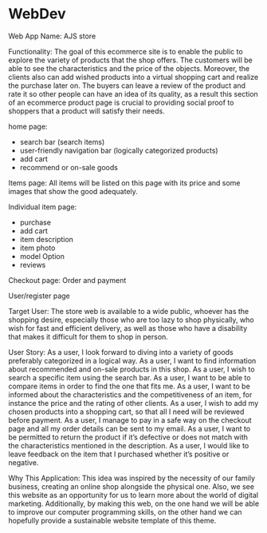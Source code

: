 # WebDev

Web App Name: AJS store

Functionality: The goal of this ecommerce site is to enable the public to explore the variety of products that the shop offers. The customers will be able to see the characteristics and the price of the objects. Moreover, the clients also can add wished products into a virtual shopping cart and realize the purchase later on. The buyers can leave a review of the product and rate it so other people can have an idea of its quality, as a result this section of an ecommerce product page is crucial to providing social proof to shoppers that a product will satisfy their needs. 

home page: 
- search bar (search items)
- user-friendly navigation bar (logically categorized products)
- add cart
- recommend or on-sale goods

Items page: All items will be listed on this page with its price and some images that show the good adequately. 

Individual item page: 
- purchase
- add cart
- item description
- item photo
- model Option
- reviews

Checkout page: Order and payment 


User/register page



Target User: 
The store web is available to a wide public, whoever has the shopping desire, especially those who are too lazy to shop physically, who wish for fast and efficient delivery, as well as those who have a disability that makes it difficult for them to shop in person. 


User Story: 
As a user, I look forward to diving into a variety of goods preferably categorized in a logical way. 
As a user, I want to find information about recommended and on-sale products in this shop.
As a user, I wish to search a specific item using the search bar.
As a user, I want to be able to compare items in order to find the one that fits me.
As a user, I want to be informed about the characteristics  and the competitiveness of an item, for instance the price and the rating of other clients.
As a user, I wish to add my chosen products into a shopping cart, so that all I need will be reviewed before payment.
As a user, I manage to pay in a safe way on the checkout page and all my order details can be sent to my email.
As a user, I want to be permitted to return the product if it’s defective or does not match with the characteristics mentioned in the description. 
As a user, I would like to leave feedback on the item that I purchased whether it’s positive or negative. 

Why This Application: 
This idea was inspired by the necessity of our family business, creating an online shop alongside the physical one. Also, we see this website as an opportunity for us to learn more about the world of digital marketing. Additionally, by making this web, on the one hand we will be able to improve our computer programming skills, on the other hand we can hopefully provide a sustainable website template of this theme.
